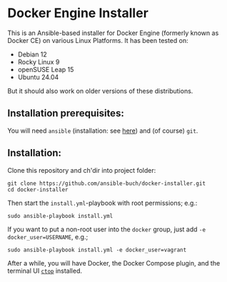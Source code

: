 # Docker Engine Installer

This is an Ansible-based installer for Docker Engine (formerly known as
Docker CE) on various Linux Platforms. It has been tested on:

- Debian 12
- Rocky Linux 9
- openSUSE Leap 15
- Ubuntu 24.04

But it should also work on older versions of these distributions.


## Installation prerequisites:

You will need `ansible` (installation: see [here](https://github.com/ansible-buch/install-ansible)) and (of course) `git`.


## Installation:

Clone this repository and ch'dir into project folder:

```
git clone https://github.com/ansible-buch/docker-installer.git
cd docker-installer
```

Then start the `install.yml`-playbook with root permissions; e.g.:

```
sudo ansible-playbook install.yml
```

If you want to put a non-root user into the `docker` group, just add
`-e docker_user=USERNAME`, e.g.;

```
sudo ansible-playbook install.yml -e docker_user=vagrant
```

After a while, you will have Docker, the Docker Compose plugin,
and the terminal UI [`ctop`](https://github.com/bcicen/ctop) installed.

